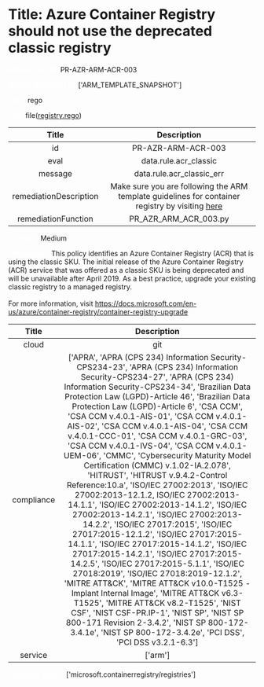 



# Title: Azure Container Registry should not use the deprecated classic registry


***<font color="white">Master Test Id:</font>*** PR-AZR-ARM-ACR-003

***<font color="white">Master Snapshot Id:</font>*** ['ARM_TEMPLATE_SNAPSHOT']

***<font color="white">type:</font>*** rego

***<font color="white">rule:</font>*** file([registry.rego])  
  
  
  
  

|Title|Description|
| :---: | :---: |
|id|PR-AZR-ARM-ACR-003|
|eval|data.rule.acr_classic|
|message|data.rule.acr_classic_err|
|remediationDescription|Make sure you are following the ARM template guidelines for container registry by visiting <a href='https://docs.microsoft.com/en-us/rest/api/containerregistry/registries/list' target='_blank'>here</a>|
|remediationFunction|PR_AZR_ARM_ACR_003.py|


***<font color="white">Severity:</font>*** Medium

***<font color="white">Description:</font>*** This policy identifies an Azure Container Registry (ACR) that is using the classic SKU. The initial release of the Azure Container Registry (ACR) service that was offered as a classic SKU is being deprecated and will be unavailable after April 2019. As a best practice, upgrade your existing classic registry to a managed registry.<br><br>For more information, visit https://docs.microsoft.com/en-us/azure/container-registry/container-registry-upgrade  
  
  

|Title|Description|
| :---: | :---: |
|cloud|git|
|compliance|['APRA', 'APRA (CPS 234) Information Security-CPS234-23', 'APRA (CPS 234) Information Security-CPS234-27', 'APRA (CPS 234) Information Security-CPS234-34', 'Brazilian Data Protection Law (LGPD)-Article 46', 'Brazilian Data Protection Law (LGPD)-Article 6', 'CSA CCM', 'CSA CCM v.4.0.1-AIS-01', 'CSA CCM v.4.0.1-AIS-02', 'CSA CCM v.4.0.1-AIS-04', 'CSA CCM v.4.0.1-CCC-01', 'CSA CCM v.4.0.1-GRC-03', 'CSA CCM v.4.0.1-IVS-04', 'CSA CCM v.4.0.1-UEM-06', 'CMMC', 'Cybersecurity Maturity Model Certification (CMMC) v.1.02-IA.2.078', 'HITRUST', 'HITRUST v.9.4.2-Control Reference:10.a', 'ISO/IEC 27002:2013', 'ISO/IEC 27002:2013-12.1.2, ISO/IEC 27002:2013-14.1.1', 'ISO/IEC 27002:2013-14.1.2', 'ISO/IEC 27002:2013-14.2.1', 'ISO/IEC 27002:2013-14.2.2', 'ISO/IEC 27017:2015', 'ISO/IEC 27017:2015-12.1.2', 'ISO/IEC 27017:2015-14.1.1', 'ISO/IEC 27017:2015-14.1.2', 'ISO/IEC 27017:2015-14.2.1', 'ISO/IEC 27017:2015-14.2.5', 'ISO/IEC 27017:2015-5.1.1', 'ISO/IEC 27018:2019', 'ISO/IEC 27018:2019-12.1.2', 'MITRE ATT&CK', 'MITRE ATT&CK v10.0-T1525 - Implant Internal Image', 'MITRE ATT&CK v6.3-T1525', 'MITRE ATT&CK v8.2-T1525', 'NIST CSF', 'NIST CSF-PR.IP-1', 'NIST SP', 'NIST SP 800-171 Revision 2-3.4.2', 'NIST SP 800-172-3.4.1e', 'NIST SP 800-172-3.4.2e', 'PCI DSS', 'PCI DSS v3.2.1-6.3']|
|service|['arm']|


***<font color="white">Resource Types:</font>*** ['microsoft.containerregistry/registries']


[registry.rego]: https://github.com/prancer-io/prancer-compliance-test/tree/master/azure/iac/registry.rego
